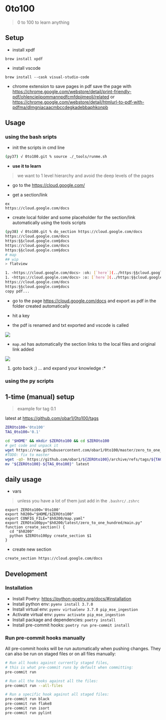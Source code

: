 # 0to100

> 0 to 100 to learn anything


## Setup

* install xpdf
```
brew install xpdf
```

* install vscode
```
brew install --cask visual-studio-code
```


* chrome extension to save pages in pdf
save the page with https://chrome.google.com/webstore/detail/print-friendly-pdf/ohlencieiipommannpdfcmfdpjjmeolj/related or https://chrome.google.com/webstore/detail/htmlurl-to-pdf-with-pdfma/dlmgniacaacmbccdegkadebbaphkonpb

## Usage

### using the bash sripts
* init the scripts in cmd line

```bash
(py37) √ 0to100.git % source ./_tools/runme.sh

```

* **use it to learn**

> we want to 1 level hierarchy and avoid the deep levels of the pages

- go to the https://cloud.google.com/

- get a section/link

```
ex
https://cloud.google.com/docs
```

- create local folder and some placeholder for the section/link automatically using the tools scripts

```bash
(py38) √ 0to100.git % do_section https://cloud.google.com/docs
https://cloud.google.com/docs
https:§§cloud.google.com§docs
https://cloud.google.com/docs
https:§§cloud.google.com§docs
# map
## wip
> flatview

1. <https://cloud.google.com/docs> :ok: [`here`](../https:§§cloud.google.com§api-gateway§docs/readme.md)1. <https://cloud.google.com/docs> :o: [`here`](../https:§§cloud.google.com§docs/readme.md)
1. <https://cloud.google.com/docs> :o: [`here`](../https:§§cloud.google.com§docs/readme.md)
https://cloud.google.com/docs
https:§§cloud.google.com§docs
copy pdf...
```
- go to the page https://cloud.google.com/docs and export as pdf in the folder created automatically

- hit a key

- the pdf is renamed and txt exported and vscode is called

![](1083eacc-b42e-489c-bed4-9e16cf3d64c5.png)

- `map.md` has automatically the section links to the local files and original link added

![](2bcf4234-8a4e-4263-be9d-e65210ef696e.png)

1. goto back ;) ... and expand your knowledge :*


### using the py scripts

## 1-time (manual) setup 

> example for tag 0.1 

latest at https://github.com/obar1/0to100/tags


```bash
ZEROto100='0to100'
TAG_0to100='0.1'

cd "$HOME" && mkdir $ZEROto100 && cd $ZEROto100
# get code and unpack it
wget https://raw.githubusercontent.com/obar1/0to100/master/zero_to_one_hundred/tests/resources/map.yaml
#TODO: fix to master 
wget -qO- https://github.com/obar1/${ZEROto100}/archive/refs/tags/${TAG_0to100}.tar.gz | tar -xvf -
mv "${ZEROto100}-${TAG_0to100}" latest
```

## daily usage

- vars
  
> unless you have a lot of them just add in the `.bashrc/.zshrc`

```
export ZEROto100='0to100'
export h0200="$HOME/$ZEROto100"
export CONFIG_FILE="$h0200/map.yaml"
export ZEROto100py="$h0200/latest/zero_to_one_hundred/main.py"
function create_section() {
  cd "$h0200"
  python $ZEROto100py create_section $1
}
```
-  create new section

```bash
create_section https://cloud.google.com/docs
```

## Development

### Installation

* Install Poetry: <https://python-poetry.org/docs/#installation>
* Install python env: `pyenv install 3.7.0`
* Install virtual env: `pyenv virtualenv 3.7.0 pip_mse_ingestion`
* Activate virtual env: `pyenv activate pip_mse_ingestion`
* Install package and dependencies: `poetry install`
* Install pre-commit hooks: `poetry run pre-commit install`

### Run pre-commit hooks manually

All pre-commit hooks will be run automatically when pushing changes.
They can also be run on staged files or on all files manually:

```bash
# Run all hooks against currently staged files,
# this is what pre-commit runs by default when committing:
pre-commit run

# Run all the hooks against all the files:
pre-commit run --all-files

# Run a specific hook against all staged files:
pre-commit run black
pre-commit run flake8
pre-commit run isort
pre-commit run pylint
```


```